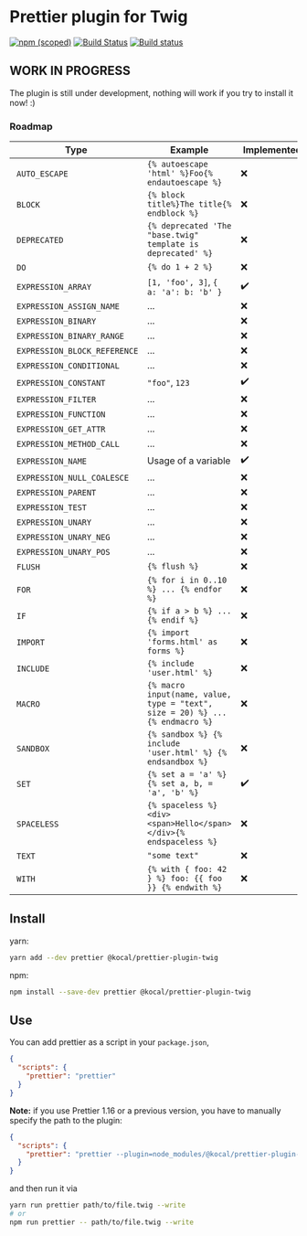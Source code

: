 # Prettier plugin for Twig

[![npm (scoped)](https://img.shields.io/npm/v/@kocal/prettier-plugin-twig.svg)](https://www.npmjs.com/package/@kocal/prettier-plugin-twig)
[![Build Status](https://travis-ci.com/Kocal/prettier-plugin-twig.svg?branch=master)](https://travis-ci.com/Kocal/prettier-plugin-twig)
[![Build status](https://ci.appveyor.com/api/projects/status/h2knu57tu1i0d3la/branch/master?svg=true)](https://ci.appveyor.com/project/Kocal/prettier-plugin-twig/branch/master)

## WORK IN PROGRESS

The plugin is still under development, nothing will work if you try to install it now! :)

### Roadmap

| Type                         | Example                                                                       | Implemented |
| ---------------------------- | ----------------------------------------------------------------------------- | ----------- |
| `AUTO_ESCAPE`                | `{% autoescape 'html' %}Foo{% endautoescape %}`                               | :x: |
| `BLOCK`                      | `{% block title%}The title{% endblock %}`                                     | :x: |
| `DEPRECATED`                 | `{% deprecated 'The "base.twig" template is deprecated' %}`                   | :x: |
| `DO`                         | `{% do 1 + 2 %}`                                                              | :x: |
| `EXPRESSION_ARRAY`           | `[1, 'foo', 3]`, `{ a: 'a': b: 'b' }`                                         | :heavy_check_mark: |
| `EXPRESSION_ASSIGN_NAME`     | ...                                                                           | :x: |
| `EXPRESSION_BINARY`          | ...                                                                           | :x: |
| `EXPRESSION_BINARY_RANGE`    | ...                                                                           | :x: |
| `EXPRESSION_BLOCK_REFERENCE` | ...                                                                           | :x: |
| `EXPRESSION_CONDITIONAL`     | ...                                                                           | :x: |
| `EXPRESSION_CONSTANT`        | `"foo"`, `123`                                                                | :heavy_check_mark: |
| `EXPRESSION_FILTER`          | ...                                                                           | :x: |
| `EXPRESSION_FUNCTION`        | ...                                                                           | :x: |
| `EXPRESSION_GET_ATTR`        | ...                                                                           | :x: |
| `EXPRESSION_METHOD_CALL`     | ...                                                                           | :x: |
| `EXPRESSION_NAME`            | Usage of a variable                                                           | :heavy_check_mark: |
| `EXPRESSION_NULL_COALESCE`   | ...                                                                           | :x: |
| `EXPRESSION_PARENT`          | ...                                                                           | :x: |
| `EXPRESSION_TEST`            | ...                                                                           | :x: |
| `EXPRESSION_UNARY`           | ...                                                                           | :x: |
| `EXPRESSION_UNARY_NEG`       | ...                                                                           | :x: |
| `EXPRESSION_UNARY_POS`       | ...                                                                           | :x: |
| `FLUSH`                      | `{% flush %}`                                                                 | :x: |
| `FOR`                        | `{% for i in 0..10 %} ... {% endfor %}`                                       | :x: |
| `IF`                         | `{% if a > b %} ... {% endif %}`                                              | :x: |
| `IMPORT`                     | `{% import 'forms.html' as forms %}`                                          | :x: |
| `INCLUDE`                    | `{% include 'user.html' %}`                                                   | :x: |
| `MACRO`                      | `{% macro input(name, value, type = "text", size = 20) %} ... {% endmacro %}` | :x: |
| `SANDBOX`                    | `{% sandbox %} {% include 'user.html' %} {% endsandbox %}`                    | :x: |
| `SET`                        | `{% set a = 'a' %} {% set a, b, = 'a', 'b' %}`                                | :heavy_check_mark: |
| `SPACELESS`                  | `{% spaceless %}<div>  <span>Hello</span>  </div>{% endspaceless %}`          | :x: |
| `TEXT`                       | `"some text"`                                                                 | :x: |
| `WITH`                       | `{% with { foo: 42 } %} foo: {{ foo }} {% endwith %}`                         | :x: |

## Install

yarn:
```bash
yarn add --dev prettier @kocal/prettier-plugin-twig
```

npm:
```bash
npm install --save-dev prettier @kocal/prettier-plugin-twig
```

## Use

You can add prettier as a script in your `package.json`,

```json
{
  "scripts": {
    "prettier": "prettier"
  }
}
```

**Note:** if you use Prettier 1.16 or a previous version, you have to manually specify the path to the plugin:
```json
{
  "scripts": {
    "prettier": "prettier --plugin=node_modules/@kocal/prettier-plugin-twig"
  }
}
```

and then run it via

```bash
yarn run prettier path/to/file.twig --write
# or
npm run prettier -- path/to/file.twig --write
```
